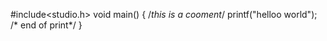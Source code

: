 #include<studio.h>
void main() 
{
  /*this is a cooment*/
  printf("helloo world");
  /* end of print*/
}
